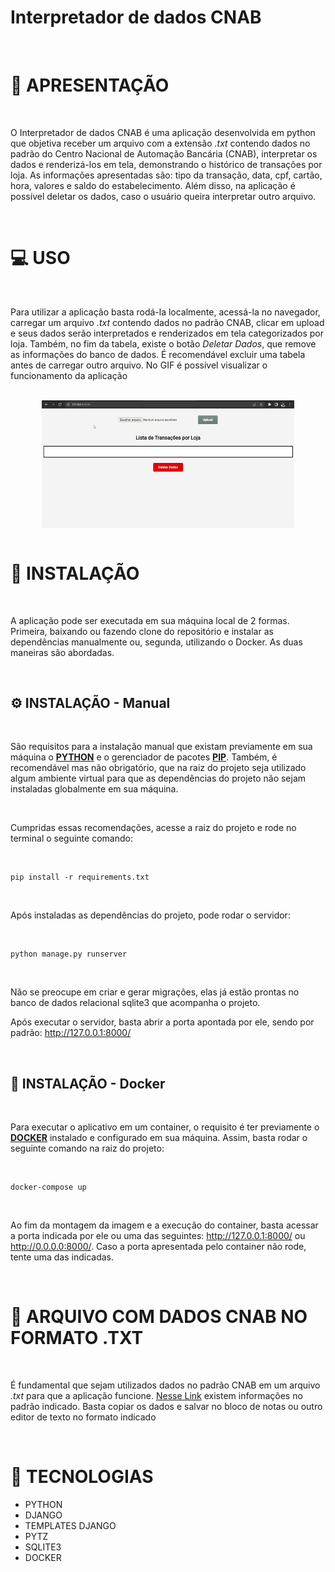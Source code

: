 # Interpretador de dados CNAB

<br>

<h1>🏁 APRESENTAÇÃO</h1>

<br>

<p>O Interpretador de dados CNAB é uma aplicação desenvolvida em python que objetiva receber um arquivo com a extensão <i>.txt</i> contendo dados no padrão do Centro Nacional de Automação Bancária (CNAB), interpretar os dados e renderizá-los em tela, demonstrando o histórico de transações por loja. As informações apresentadas são: tipo da transação, data, cpf, cartão, hora, valores e saldo do estabelecimento. Além disso, na aplicação é possível deletar os dados, caso o usuário queira interpretar outro arquivo.</p>

<br>

<h1>💻 USO</h1>

<br>

<p>Para utilizar a aplicação basta rodá-la localmente, acessá-la no navegador, carregar um arquivo <i>.txt</i> contendo dados no padrão CNAB, clicar em upload e seus dados serão interpretados e renderizados em tela categorizados por loja. Também, no fim da tabela, existe o botão <i>Deletar Dados</i>, que remove as informações do banco de dados. É recomendável excluir uma tabela antes de carregar outro arquivo. No GIF é possível visualizar o funcionamento da aplicação</p>

<br>

<div style="display:flex; justify-content:center">
<img width="80%" src="./assets/app.gif">
</div>

<br>

<h1>🔨 INSTALAÇÃO</h1>

<br>

<p>A aplicação pode ser executada em sua máquina local de 2 formas. Primeira, baixando ou fazendo clone do repositório e instalar as dependências manualmente ou, segunda, utilizando o Docker. As duas maneiras são abordadas.</p>

<br>

<h2>⚙ INSTALAÇÃO - Manual</h2>

<br>

<p>São requisitos para a instalação manual que existam previamente em sua máquina o <a href="https://www.python.org/downloads/"><strong>PYTHON</strong></a> e o gerenciador de pacotes <a href="https://pypi.org/project/pip/"><strong>PIP</strong></a>. Também, é recomendável mas não obrigatório, que na raiz do projeto seja utilizado algum ambiente virtual para que as dependências do projeto não sejam instaladas globalmente em sua máquina. </p>

<br>

<p>Cumpridas essas recomendações, acesse a raiz do projeto e rode no terminal o seguinte comando:</p>

<br>

```shell
pip install -r requirements.txt
```

<br>

<p>Após instaladas as dependências do projeto, pode rodar o servidor:</p>

<br>

```shell
python manage.py runserver
```

<br>

<p>Não se preocupe em criar e gerar migrações, elas já estão prontas no banco de dados relacional sqlite3 que acompanha o projeto.</p>

<p>Após executar o servidor, basta abrir a porta apontada por ele, sendo por padrão: <a href="http://127.0.0.1:8000/">http://127.0.0.1:8000/</a> </p>

<br>

<h2>🐳 INSTALAÇÃO - Docker</h2>

<br>

<p>Para executar o aplicativo em um container, o requisito é ter previamente o <a href="https://docs.docker.com/desktop/"><strong>DOCKER</strong></a> instalado e configurado em sua máquina. Assim, basta rodar o seguinte comando na raiz do projeto:</p>

<br>

```shell
docker-compose up
```

<br>

<p>Ao fim da montagem da imagem e a execução do container, basta acessar a porta indicada por ele ou uma das seguintes: <a href="http://127.0.0.1:8000/">http://127.0.0.1:8000/</a> ou <a href="http://0.0.0.0:8000/">http://0.0.0.0:8000/</a>. Caso a porta apresentada pelo container não rode, tente uma das indicadas.</p>

<br>

<h1>🧾 ARQUIVO COM DADOS CNAB NO FORMATO .TXT</h1>

<br>

<p>É fundamental que sejam utilizados dados no padrão CNAB em um arquivo <i>.txt</i> para que a aplicação funcione. <a href="https://github.com/Kenzie-Academy-Brasil-Developers/desafio-backend-m6/blob/main/CNAB.txt">Nesse Link</a> existem informações no padrão indicado. Basta copiar os dados e salvar no bloco de notas ou outro editor de texto no formato indicado</p>

<br>

<h1>🚀 TECNOLOGIAS</h1>
<ul>
<li>PYTHON</li>
<li>DJANGO</li>
<li>TEMPLATES DJANGO</li>
<li>PYTZ</li>
<li>SQLITE3</li>
<li>DOCKER</li>
</ul>
